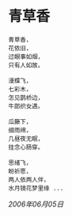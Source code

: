 # 青草香

    青草香，
    花依旧，
    过眼事如烟，
    只有人如故。
    
    漫蝶飞，
    七彩木，
    怎见鹊桥边，
    牛郎织女遇。
    
    瓜藤下，
    细雨绵，
    几昼夜无眠，
    挂念心肠穿。
     
    思绪飞，
    盼祈愿，
    两人依两人伴，
    水月镜花梦里缘 ...

_2006年06月05日_